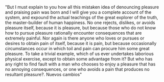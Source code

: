 "But I must explain to you how all this mistaken idea of denouncing pleasure and praising pain 
was born and I will give you a complete account of the system, and expound the actual 
teachings of the great explorer of the truth, the master-builder of human happiness.
 No one rejects, dislikes, or avoids pleasure itself, because it is pleasure, but because 
 those who do not know how to pursue pleasure rationally encounter consequences that are extremely painful.
  Nor again is there anyone who loves or pursues or desires to obtain pain of itself, because it is pain, 
  but because occasionally circumstances occur in which toil and pain can procure him some great pleasure. 
  To take a trivial example, which of us ever undertakes laborious physical exercise, except to obtain some 
  advantage from it? But who has any right to find fault with a man who chooses to enjoy a pleasure 
  that has no annoying consequences, or one who avoids a pain that produces no resultant pleasure?.  Nuevos cambios"